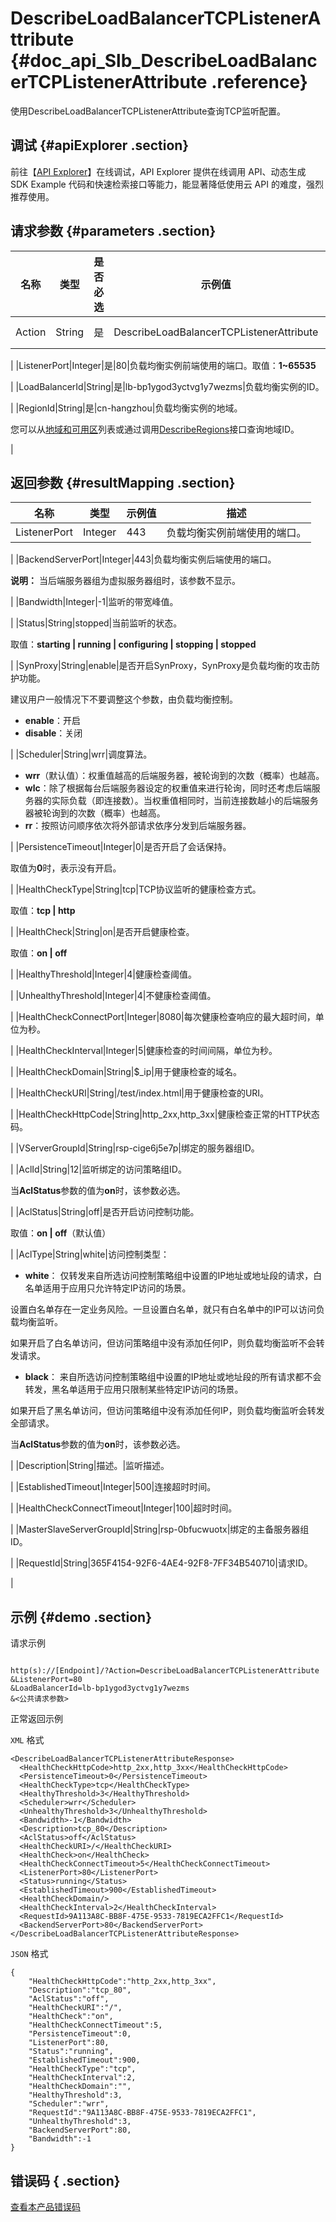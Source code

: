 # DescribeLoadBalancerTCPListenerAttribute {#doc_api_Slb_DescribeLoadBalancerTCPListenerAttribute .reference}

使用DescribeLoadBalancerTCPListenerAttribute查询TCP监听配置。

## 调试 {#apiExplorer .section}

前往【[API Explorer](https://api.aliyun.com/#product=Slb&api=DescribeLoadBalancerTCPListenerAttribute)】在线调试，API Explorer 提供在线调用 API、动态生成 SDK Example 代码和快速检索接口等能力，能显著降低使用云 API 的难度，强烈推荐使用。

## 请求参数 {#parameters .section}

|名称|类型|是否必选|示例值|描述|
|--|--|----|---|--|
|Action|String|是|DescribeLoadBalancerTCPListenerAttribute|要执行的操作。取值：**DescribeLoadBalancerTCPListenerAttribute**

 |
|ListenerPort|Integer|是|80|负载均衡实例前端使用的端口。取值：**1~65535**

 |
|LoadBalancerId|String|是|lb-bp1ygod3yctvg1y7wezms|负载均衡实例的ID。

 |
|RegionId|String|是|cn-hangzhou|负载均衡实例的地域。

 您可以从[地域和可用区](~~40654~~)列表或通过调用[DescribeRegions](~~25609~~)接口查询地域ID。

 |

## 返回参数 {#resultMapping .section}

|名称|类型|示例值|描述|
|--|--|---|--|
|ListenerPort|Integer|443|负载均衡实例前端使用的端口。

 |
|BackendServerPort|Integer|443|负载均衡实例后端使用的端口。

 **说明：** 当后端服务器组为虚拟服务器组时，该参数不显示。

 |
|Bandwidth|Integer|-1|监听的带宽峰值。

 |
|Status|String|stopped|当前监听的状态。

 取值：**starting | running | configuring | stopping | stopped**

 |
|SynProxy|String|enable|是否开启SynProxy，SynProxy是负载均衡的攻击防护功能。

 建议用户一般情况下不要调整这个参数，由负载均衡控制。

 -   **enable**：开启
-   **disable**：关闭

 |
|Scheduler|String|wrr|调度算法。

 -   **wrr**（默认值）：权重值越高的后端服务器，被轮询到的次数（概率）也越高。
-   **wlc**：除了根据每台后端服务器设定的权重值来进行轮询，同时还考虑后端服务器的实际负载（即连接数）。当权重值相同时，当前连接数越小的后端服务器被轮询到的次数（概率）也越高。
-   **rr**：按照访问顺序依次将外部请求依序分发到后端服务器。

 |
|PersistenceTimeout|Integer|0|是否开启了会话保持。

 取值为**0**时，表示没有开启。

 |
|HealthCheckType|String|tcp|TCP协议监听的健康检查方式。

 取值：**tcp | http**

 |
|HealthCheck|String|on|是否开启健康检查。

 取值：**on | off**

 |
|HealthyThreshold|Integer|4|健康检查阈值。

 |
|UnhealthyThreshold|Integer|4|不健康检查阈值。

 |
|HealthCheckConnectPort|Integer|8080|每次健康检查响应的最大超时间，单位为秒。

 |
|HealthCheckInterval|Integer|5|健康检查的时间间隔，单位为秒。

 |
|HealthCheckDomain|String|$\_ip|用于健康检查的域名。

 |
|HealthCheckURI|String|/test/index.html|用于健康检查的URI。

 |
|HealthCheckHttpCode|String|http\_2xx,http\_3xx|健康检查正常的HTTP状态码。

 |
|VServerGroupId|String|rsp-cige6j5e7p|绑定的服务器组ID。

 |
|AclId|String|12|监听绑定的访问策略组ID。

 当**AclStatus**参数的值为**on**时，该参数必选。

 |
|AclStatus|String|off|是否开启访问控制功能。

 取值：**on | off**（默认值）

 |
|AclType|String|white|访问控制类型：

 -   **white**： 仅转发来自所选访问控制策略组中设置的IP地址或地址段的请求，白名单适用于应用只允许特定IP访问的场景。

设置白名单存在一定业务风险。一旦设置白名单，就只有白名单中的IP可以访问负载均衡监听。

如果开启了白名单访问，但访问策略组中没有添加任何IP，则负载均衡监听不会转发请求。

-   **black**： 来自所选访问控制策略组中设置的IP地址或地址段的所有请求都不会转发，黑名单适用于应用只限制某些特定IP访问的场景。

如果开启了黑名单访问，但访问策略组中没有添加任何IP，则负载均衡监听会转发全部请求。


 当**AclStatus**参数的值为**on**时，该参数必选。

 |
|Description|String|描述。|监听描述。

 |
|EstablishedTimeout|Integer|500|连接超时时间。

 |
|HealthCheckConnectTimeout|Integer|100|超时时间。

 |
|MasterSlaveServerGroupId|String|rsp-0bfucwuotx|绑定的主备服务器组ID。

 |
|RequestId|String|365F4154-92F6-4AE4-92F8-7FF34B540710|请求ID。

 |

## 示例 {#demo .section}

请求示例

``` {#request_demo}

http(s)://[Endpoint]/?Action=DescribeLoadBalancerTCPListenerAttribute
&ListenerPort=80
&LoadBalancerId=lb-bp1ygod3yctvg1y7wezms
&<公共请求参数>

```

正常返回示例

`XML` 格式

``` {#xml_return_success_demo}
<DescribeLoadBalancerTCPListenerAttributeResponse>
  <HealthCheckHttpCode>http_2xx,http_3xx</HealthCheckHttpCode>
  <PersistenceTimeout>0</PersistenceTimeout>
  <HealthCheckType>tcp</HealthCheckType>
  <HealthyThreshold>3</HealthyThreshold>
  <Scheduler>wrr</Scheduler>
  <UnhealthyThreshold>3</UnhealthyThreshold>
  <Bandwidth>-1</Bandwidth>
  <Description>tcp_80</Description>
  <AclStatus>off</AclStatus>
  <HealthCheckURI>/</HealthCheckURI>
  <HealthCheck>on</HealthCheck>
  <HealthCheckConnectTimeout>5</HealthCheckConnectTimeout>
  <ListenerPort>80</ListenerPort>
  <Status>running</Status>
  <EstablishedTimeout>900</EstablishedTimeout>
  <HealthCheckDomain/>
  <HealthCheckInterval>2</HealthCheckInterval>
  <RequestId>9A113A8C-BB8F-475E-9533-7819ECA2FFC1</RequestId>
  <BackendServerPort>80</BackendServerPort>
</DescribeLoadBalancerTCPListenerAttributeResponse>

```

`JSON` 格式

``` {#json_return_success_demo}
{
	"HealthCheckHttpCode":"http_2xx,http_3xx",
	"Description":"tcp_80",
	"AclStatus":"off",
	"HealthCheckURI":"/",
	"HealthCheck":"on",
	"HealthCheckConnectTimeout":5,
	"PersistenceTimeout":0,
	"ListenerPort":80,
	"Status":"running",
	"EstablishedTimeout":900,
	"HealthCheckType":"tcp",
	"HealthCheckInterval":2,
	"HealthCheckDomain":"",
	"HealthyThreshold":3,
	"Scheduler":"wrr",
	"RequestId":"9A113A8C-BB8F-475E-9533-7819ECA2FFC1",
	"UnhealthyThreshold":3,
	"BackendServerPort":80,
	"Bandwidth":-1
}
```

## 错误码 { .section}

[查看本产品错误码](https://error-center.aliyun.com/status/product/Slb)

